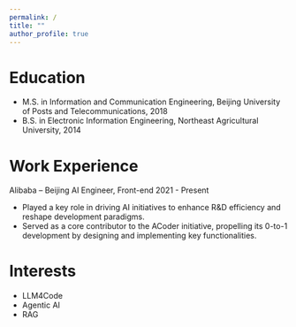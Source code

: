 ```yaml
---
permalink: /
title: ""
author_profile: true
---
```



Education
======
* M.S. in Information and Communication Engineering, Beijing University of Posts and Telecommunications, 2018
* B.S. in Electronic Information Engineering, Northeast Agricultural University, 2014

Work Experience
======
Alibaba – Beijing
AI Engineer, Front-end 
2021 - Present
* Played a key role in driving AI initiatives to enhance R&D efficiency and reshape development paradigms.
* Served as a core contributor to the ACoder initiative, propelling its 0-to-1 development by designing and implementing key functionalities.

Interests 
======
* LLM4Code
* Agentic AI
* RAG
